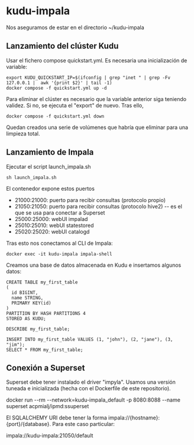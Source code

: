 # kudu-impala
Nos aseguramos de estar en el directorio ~/kudu-impala

## Lanzamiento del clúster Kudu
Usar el fichero compose quickstart.yml. Es necesaria una inicialización de variable:
```
export KUDU_QUICKSTART_IP=$(ifconfig | grep "inet " | grep -Fv 127.0.0.1 |  awk '{print $2}' | tail -1)
docker compose -f quickstart.yml up -d
```
Para eliminar el clúster es necesario que la variable anterior siga teniendo validez. Si no, se ejecuta el "export" de nuevo. Tras ello,
```
docker compose -f quickstart.yml down
```
Quedan creados una serie de volúmenes que habría que eliminar para una limpieza total. 

## Lanzamiento de Impala
Ejecutar el script launch_impala.sh
```
sh launch_impala.sh
```

El contenedor expone estos puertos

* 21000:21000: puerto para recibir consultas (protocolo propio)
* 21050:21050: puerto para recibir consultas (protocolo hive2) -- es el que se usa para conectar a Superset
* 25000:25000: webUI impalad
* 25010:25010: webUI statestored
* 25020:25020: webUI catalogd

Tras esto nos conectamos al CLI de Impala:
```
docker exec -it kudu-impala impala-shell
```
Creamos una base de datos almacenada en Kudu e insertamos algunos datos:
```
CREATE TABLE my_first_table
(
  id BIGINT,
  name STRING,
  PRIMARY KEY(id)
)
PARTITION BY HASH PARTITIONS 4
STORED AS KUDU;

DESCRIBE my_first_table;

INSERT INTO my_first_table VALUES (1, "john"), (2, "jane"), (3, "jim");
SELECT * FROM my_first_table;
```

## Conexión a Superset
Superset debe tener instalado el driver "impyla". Usamos una versión tuneada e inicializada (hecha con el Dockerfile de este repositorio).

docker run --rm --network=kudu-impala_default -p 8080:8088 --name superset acpmialj/ipmd:ssuperset

El SQLALCHEMY URI debe tener la forma impala://{hostname}:{port}/{database}. Para este caso particular:

impala://kudu-impala:21050/default


